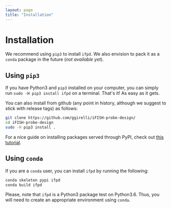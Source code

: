 ```yaml
---
layout: page
title: "Installation"    
--- 
```


# Installation 

We recommend using `pip3` to install `ifpd`. We also envision to pack it as a `conda` package in the future (*not available yet*). 

## Using `pip3`    

If you have Python3 and `pip3` installed on your computer, you can simply run `sudo -H pip3 install ifpd` on a terminal. That's it! As easy as it gets.    

You can also install from github (any point in history, although we suggest to stick with release tags) as follows:    

```bash    
git clone https://github.com/ggirelli/iFISH-probe-design/   
cd iFISH-probe-design   
sudo -H pip3 install .  
```

For a nice guide on installing packages served through PyPI, check out [this tutorial](https://packaging.python.org/tutorials/installing-packages/).   

## Using `conda`   

If you are a `conda` user, you can install `ifpd` by running the following:    

```bash    
conda skeleton pypi ifpd    
conda build ifpd    
```

Please, note that `ifpd` is a Python3 package test on Python3.6. Thus, you will need to create an appropriate environment using `conda`.